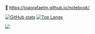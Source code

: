📝 https://joaorafaelm.github.io/notebook/

[![GitHub stats](https://github-readme-stats.vercel.app/api?username=joaorafaelm&theme=dracula&hide_border=true?count_private=true)](https://github.com/anuraghazra/github-readme-stats)
[![Top Langs](https://github-readme-stats.vercel.app/api/top-langs/?username=joaorafaelm&layout=compact&theme=dracula&hide_border=true?count_private=true)](https://github.com/anuraghazra/github-readme-stats)

![](https://komarev.com/ghpvc/?username=joaorafaelm&style=flat&color=grey&label=)
